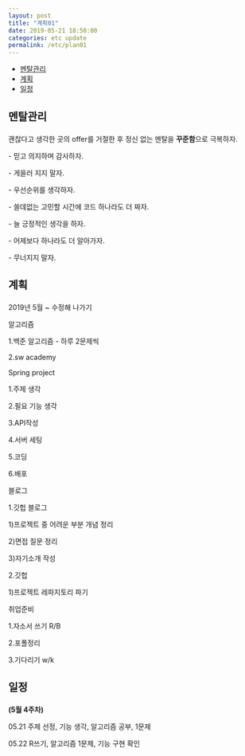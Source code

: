```yaml
---
layout: post
title: "계획01"
date: 2019-05-21 18:50:00
categories: etc update
permalink: /etc/plan01
---
```


- <a href="#1">멘탈관리</a>
- <a href="#2">계획</a>
- <a href="#3">일정</a>



## <p id="1">멘탈관리</p>

괜찮다고 생각한 곳의 offer를 거절한 후 정신 없는 멘탈을 **꾸준함**으로 극복하자. 

\- 믿고 의지하며 감사하자.

\- 게을러 지지 말자. 

\- 우선순위를 생각하자. 

\- 쓸데없는 고민할 시간에 코드 하나라도 더 짜자. 

\- 늘 긍정적인 생각을 하자.

\- 어제보다 하나라도 더 알아가자.

\- 무너지지 말자.



##  <p id="2">계획</p>

2019년 5월 ~ 수정해 나가기



알고리즘

1.백준 알고리즘 - 하루 2문제씩

2.sw academy

 

Spring project

1.주제 생각

2.필요 기능 생각

3.API작성

4.서버 세팅

5.코딩

6.배포

 

블로그

1.깃헙 블로그

  1)프로젝트 중 어려운 부분 개념 정리

  2)면접 질문 정리

  3)자기소개 작성

2.깃헙

  1)프로젝트 레파지토리 파기

 

취업준비

1.자소서 쓰기 R/B

2.포폴정리

3.기다리기 w/k



## <p id="3">일정</p>

**(5월 4주차)**

05.21 주제 선정, 기능 생각, 알고리즘 공부, 1문제

05.22 R쓰기, 알고리즘 1문제, 기능 구현 확인